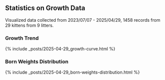 ## Statistics on Growth Data

Visualized data collected from 2023/07/07 - 2025/04/29, 1458 records from 29 kittens from 9 litters.

### Growth Trend

{% include _posts/2025-04-29_growth-curve.html %}

### Born Weights Distribution

{% include _posts/2025-04-29_born-weights-distribution.html %}

